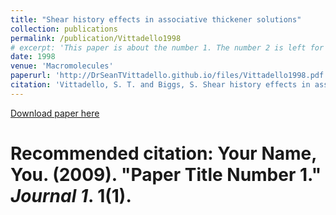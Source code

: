 ```yaml
---
title: "Shear history effects in associative thickener solutions"
collection: publications
permalink: /publication/Vittadello1998
# excerpt: 'This paper is about the number 1. The number 2 is left for future work.'
date: 1998
venue: 'Macromolecules'
paperurl: 'http://DrSeanTVittadello.github.io/files/Vittadello1998.pdf'
citation: 'Vittadello, S. T. and Biggs, S. Shear history effects in associative thickener solutions. Macromolecules, 1998, 31, 7691-7697.'
---
```

[Download paper here](http://DrSeanTVittadello.github.io/files/Vittadello1998.pdf)

# Recommended citation: Your Name, You. (2009). "Paper Title Number 1." <i>Journal 1</i>. 1(1).
